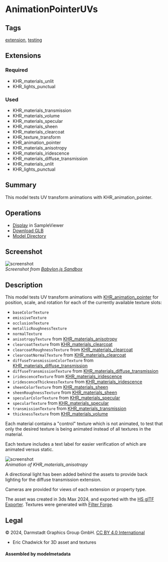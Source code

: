# AnimationPointerUVs

## Tags

[extension](../Models-extension.md), [testing](../Models-testing.md)

## Extensions

### Required

* KHR_materials_unlit
* KHR_lights_punctual

### Used

* KHR_materials_transmission
* KHR_materials_volume
* KHR_materials_specular
* KHR_materials_sheen
* KHR_materials_clearcoat
* KHR_texture_transform
* KHR_animation_pointer
* KHR_materials_anisotropy
* KHR_materials_iridescence
* KHR_materials_diffuse_transmission
* KHR_materials_unlit
* KHR_lights_punctual

## Summary

This model tests UV transform animations with KHR_animation_pointer.

## Operations

* [Display](https://github.khronos.org/glTF-Sample-Viewer-Release/?model=https://raw.GithubUserContent.com/KhronosGroup/glTF-Sample-Assets/main/./Models/AnimationPointerUVs/glTF-Binary/AnimationPointerUVs.glb) in SampleViewer
* [Download GLB](https://raw.GithubUserContent.com/KhronosGroup/glTF-Sample-Assets/main/./Models/AnimationPointerUVs/glTF-Binary/AnimationPointerUVs.glb)
* [Model Directory](./)

## Screenshot

![screenshot](screenshot/screenshot_Large.jpg)
<br clear="all"/>_Screenshot from [Babylon.js Sandbox](https://sandbox.babylonjs.com/)_

## Description

This model tests UV transform animations with [KHR_animation_pointer](https://github.com/KhronosGroup/glTF/blob/main/extensions/2.0/Khronos/KHR_animation_pointer/README.md) for position, scale, and rotation for each of the currently available texture slots:
* `baseColorTexture`
* `emissiveTexture`
* `occlusionTexture`
* `metallicRoughnessTexture`
* `normalTexture`
* `anisotropyTexture` from [KHR_materials_anisotropy](https://github.com/KhronosGroup/glTF/blob/main/extensions/2.0/Khronos/KHR_materials_anisotropy/README.md)
* `clearcoatTexture` from [KHR_materials_clearcoat](https://github.com/KhronosGroup/glTF/blob/main/extensions/2.0/Khronos/KHR_materials_clearcoat/README.md)
* `clearcoatRoughnessTexture` from [KHR_materials_clearcoat](https://github.com/KhronosGroup/glTF/blob/main/extensions/2.0/Khronos/KHR_materials_clearcoat/README.md)
* `clearcoatNormalTexture` from [KHR_materials_clearcoat](https://github.com/KhronosGroup/glTF/blob/main/extensions/2.0/Khronos/KHR_materials_clearcoat/README.md)
* `diffuseTransmissionColorTexture` from [KHR_materials_diffuse_transmission](https://github.com/KhronosGroup/glTF/pull/1825)
* `diffuseTransmissionTexture` from [KHR_materials_diffuse_transmission](https://github.com/KhronosGroup/glTF/pull/1825)
* `iridescenceTexture` from [KHR_materials_iridescence](https://github.com/KhronosGroup/glTF/blob/main/extensions/2.0/Khronos/KHR_materials_iridescence/README.md)
* `iridescenceThicknessTexture` from [KHR_materials_iridescence](https://github.com/KhronosGroup/glTF/blob/main/extensions/2.0/Khronos/KHR_materials_iridescence/README.md)
* `sheenColorTexture` from [KHR_materials_sheen](https://github.com/KhronosGroup/glTF/blob/main/extensions/2.0/Khronos/KHR_materials_sheen/README.md)
* `sheenRoughnessTexture` from [KHR_materials_sheen](https://github.com/KhronosGroup/glTF/blob/main/extensions/2.0/Khronos/KHR_materials_sheen/README.md)
* `specularColorTexture` from [KHR_materials_specular](https://github.com/KhronosGroup/glTF/blob/main/extensions/2.0/Khronos/KHR_materials_specular/README.md)
* `specularTexture` from [KHR_materials_specular](https://github.com/KhronosGroup/glTF/blob/main/extensions/2.0/Khronos/KHR_materials_specular/README.md)
* `transmissionTexture` from [KHR_materials_transmission](https://github.com/KhronosGroup/glTF/blob/main/extensions/2.0/Khronos/KHR_materials_transmission/README.md)
* `thicknessTexture` from [KHR_materials_volume](https://github.com/KhronosGroup/glTF/blob/main/extensions/2.0/Khronos/KHR_materials_volume/README.md)

Each material contains a "control" texture which is not animated, to test that only the desired texture is being animated instead of all textures in the material. 

Each texture includes a text label for easier verification of which are animated versus static. 

![screenshot](screenshot/anisotropyAnimated.gif)
<br clear="all"/>_Animation of KHR_materials_anisotropy_

A directional light has been added behind the assets to provide back lighting for the diffuse transmission extension.

Cameras are provided for views of each extension or property type.

The asset was created in 3ds Max 2024, and exported with the [HS glTF Exporter](https://nu1963u.wixsite.com/custom3dsmax/gltfpluginfor3dsmax). Textures were generated with [Filter Forge](https://www.filterforge.com/).

## Legal

&copy; 2024, Darmstadt Graphics Group GmbH. [CC BY 4.0 International](https://creativecommons.org/licenses/by/4.0/legalcode)

 - Eric Chadwick for 3D asset and textures

#### Assembled by modelmetadata